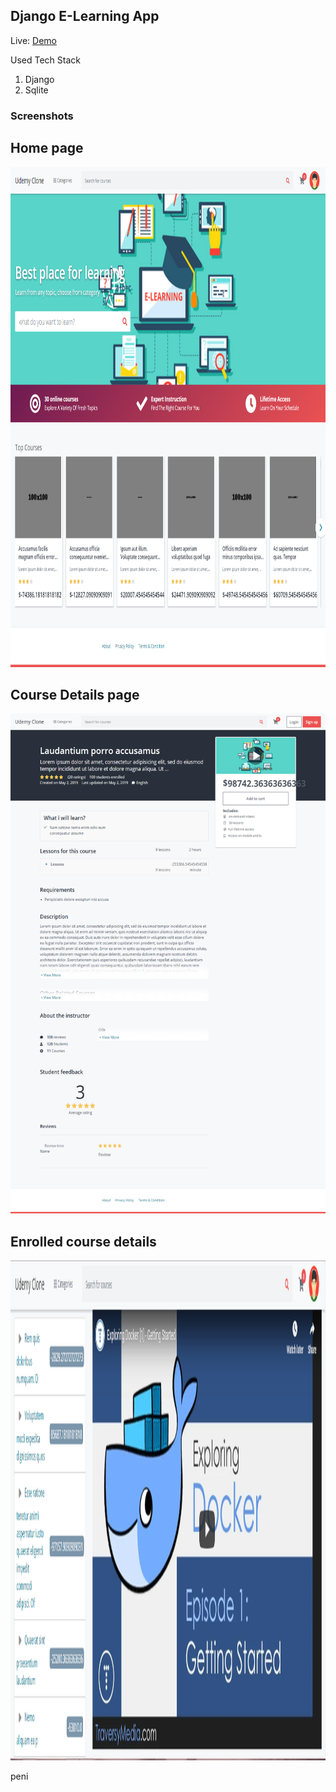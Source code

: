 ## Django E-Learning App

Live: [Demo](https://django-udemy-clone.herokuapp.com/)

Used Tech Stack

1. Django
2. Sqlite

### Screenshots

## Home page

<img src="screenshots/one.png" height="800">

## Course Details page

<img src="screenshots/two.png" height="800">

## Enrolled course details

<img src="screenshots/three.png" height="800">

peni